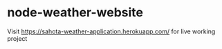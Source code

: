 # node-weather-website

Visit https://sahota-weather-application.herokuapp.com/ for live working project
